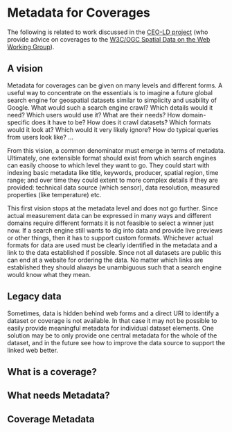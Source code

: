 # Metadata for Coverages

The following is related to work discussed in the [CEO-LD project](http://www.w3.org/2015/ceo-ld/) (who provide advice on coverages to the [W3C/OGC Spatial Data on the Web Working Group](http://www.w3.org/2015/spatial)).

## A vision

Metadata for coverages can be given on many levels and different forms. A useful way to concentrate on the essentials is to imagine a future global search engine for geospatial datasets similar to simplicity and usability of Google. What would such a search engine crawl? Which details would it need? Which users would use it? What are their needs? How domain-specific does it have to be? How does it crawl datasets? Which formats would it look at? Which would it very likely ignore? How do typical queries from users look like? ...

From this vision, a common denominator must emerge in terms of metadata. Ultimately, one extensible format should exist from which search engines can easily choose to which level they want to go. They could start with indexing basic metadata like title, keywords, producer, spatial region, time range; and over time they could extent to more complex details if they are provided: technical data source (which sensor), data resolution, measured properties (like temperature) etc.

This first vision stops at the metadata level and does not go further. Since actual measurement data can be expressed in many ways and different domains require different formats it is not feasible to select a winner just now. If a search engine still wants to dig into data and provide live previews or other things, then it has to support custom formats. Whichever actual formats for data are used must be clearly identified in the metadata and a link to the data established if possible. Since not all datasets are public this can end at a website for ordering the data. No matter which links are established they should always be unambiguous such that a search engine would know what they mean.

## Legacy data

Sometimes, data is hidden behind web forms and a direct URI to identify a dataset or coverage is not available. In that case it may not be possible to easily provide meaningful metadata for individual dataset elements. One solution may be to only provide one central metadata for the whole of the dataset, and in the future see how to improve the data source to support the linked web better.

## What is a coverage?

## What needs Metadata?

## Coverage Metadata


